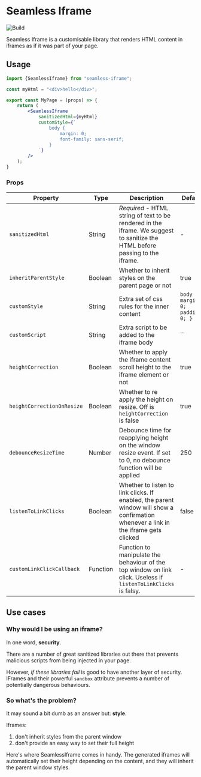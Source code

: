 # Seamless Iframe

![Build](https://github.com/raffaele-abramini/seamless-iframe/actions/workflows/build.yml/badge.svg?branch=main)

Seamless Iframe is a customisable library that renders HTML content in iframes as if it was part of your page.

## Usage

````jsx
import {SeamlessIframe} from "seamless-iframe";

const myHtml = "<div>hello</div>";

export const MyPage = (props) => {
    return ( 
        <SeamlessIframe
            sanitizedHtml={myHtml}
            customStyle={`
                body {
                    margin: 0;
                    font-family: sans-serif;
                }
            `}
        />
    );
}
````

### Props

| Property | Type | Description  | Default |
| --- | --- | --- | --- |
| `sanitizedHtml` | String | *Required* - HTML string of text to be rendered in the iframe. We suggest to sanitize the HTML before passing to the iframe. | - |
| `inheritParentStyle`| Boolean | Whether to inherit styles on the parent page or not | true 
| `customStyle` | String | Extra set of css rules for the inner content | `body { margin: 0; padding: 0; }` |
| `customScript` | String | Extra script to be added to the iframe body | `` |
| `heightCorrection` | Boolean | Whether to apply the iframe content scroll height to the iframe element or not | true |  
| `heightCorrectionOnResize` | Boolean | Whether to re apply the height on resize. Off is `heightCorrection` is false | true | 
| `debounceResizeTime` | Number | Debounce time for reapplying height on the window resize event. If set to 0, no debounce function will be applied | 250 |
| `listenToLinkClicks` | Boolean | Whether to listen to link clicks. If enabled, the parent window will show a confirmation whenever a link in the iframe gets clicked | false |
| `customLinkClickCallback` | Function | Function to manipulate the behaviour of the top window on link click. Useless if `listenToLinkClicks` is falsy. | - |


## Use cases

### Why would I be using an iframe?

In one word, **security**.

There are a number of great sanitized libraries out there that prevents
malicious scripts from being injected in your page.

However, *if these libraries fail* is good to have another layer of security. IFrames
and their powerful `sandbox` attribute prevents a number of potentially dangerous behaviours.

### So what's the problem?

It may sound a bit dumb as an answer but: **style**.

Iframes:
1. don't inherit styles from the parent window
1. don't provide an easy way to set their full height

Here's where SeamlessIframe comes in handy. The generated iframes will automatically set their height depending on the content,
and they will inherit the parent window styles.